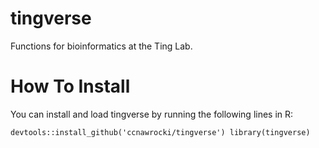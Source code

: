 # tingverse
Functions for bioinformatics at the Ting Lab.

# How To Install
You can install and load tingverse by running the following lines in R:

`devtools::install_github('ccnawrocki/tingverse')
library(tingverse)`
